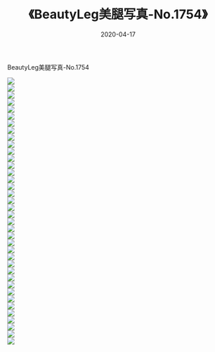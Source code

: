﻿---
layout: post
title:  《BeautyLeg美腿写真-No.1754》
date:   2020-04-17
img: http://img.660000.xyz/Sharelink/网络美图/2020/BeautyLeg美腿写真-No.1754/000.jpg
categories: [美女, 清纯, 唯美]
---

BeautyLeg美腿写真-No.1754

  ![](http://img.660000.xyz/Sharelink/网络美图/2020/BeautyLeg美腿写真-No.1754/001.jpg) <br> ![](http://img.660000.xyz/Sharelink/网络美图/2020/BeautyLeg美腿写真-No.1754/002.jpg) <br> ![](http://img.660000.xyz/Sharelink/网络美图/2020/BeautyLeg美腿写真-No.1754/003.jpg) <br> ![](http://img.660000.xyz/Sharelink/网络美图/2020/BeautyLeg美腿写真-No.1754/004.jpg) <br> ![](http://img.660000.xyz/Sharelink/网络美图/2020/BeautyLeg美腿写真-No.1754/005.jpg) <br> ![](http://img.660000.xyz/Sharelink/网络美图/2020/BeautyLeg美腿写真-No.1754/006.jpg) <br> ![](http://img.660000.xyz/Sharelink/网络美图/2020/BeautyLeg美腿写真-No.1754/007.jpg) <br> ![](http://img.660000.xyz/Sharelink/网络美图/2020/BeautyLeg美腿写真-No.1754/008.jpg) <br> ![](http://img.660000.xyz/Sharelink/网络美图/2020/BeautyLeg美腿写真-No.1754/009.jpg) <br> ![](http://img.660000.xyz/Sharelink/网络美图/2020/BeautyLeg美腿写真-No.1754/010.jpg) <br> ![](http://img.660000.xyz/Sharelink/网络美图/2020/BeautyLeg美腿写真-No.1754/011.jpg) <br> ![](http://img.660000.xyz/Sharelink/网络美图/2020/BeautyLeg美腿写真-No.1754/012.jpg) <br> ![](http://img.660000.xyz/Sharelink/网络美图/2020/BeautyLeg美腿写真-No.1754/013.jpg) <br> ![](http://img.660000.xyz/Sharelink/网络美图/2020/BeautyLeg美腿写真-No.1754/014.jpg) <br> ![](http://img.660000.xyz/Sharelink/网络美图/2020/BeautyLeg美腿写真-No.1754/015.jpg) <br> ![](http://img.660000.xyz/Sharelink/网络美图/2020/BeautyLeg美腿写真-No.1754/016.jpg) <br> ![](http://img.660000.xyz/Sharelink/网络美图/2020/BeautyLeg美腿写真-No.1754/017.jpg) <br> ![](http://img.660000.xyz/Sharelink/网络美图/2020/BeautyLeg美腿写真-No.1754/018.jpg) <br> ![](http://img.660000.xyz/Sharelink/网络美图/2020/BeautyLeg美腿写真-No.1754/019.jpg) <br> ![](http://img.660000.xyz/Sharelink/网络美图/2020/BeautyLeg美腿写真-No.1754/020.jpg) <br> ![](http://img.660000.xyz/Sharelink/网络美图/2020/BeautyLeg美腿写真-No.1754/021.jpg) <br> ![](http://img.660000.xyz/Sharelink/网络美图/2020/BeautyLeg美腿写真-No.1754/022.jpg) <br> ![](http://img.660000.xyz/Sharelink/网络美图/2020/BeautyLeg美腿写真-No.1754/023.jpg) <br> ![](http://img.660000.xyz/Sharelink/网络美图/2020/BeautyLeg美腿写真-No.1754/024.jpg) <br> ![](http://img.660000.xyz/Sharelink/网络美图/2020/BeautyLeg美腿写真-No.1754/025.jpg) <br> ![](http://img.660000.xyz/Sharelink/网络美图/2020/BeautyLeg美腿写真-No.1754/026.jpg) <br> ![](http://img.660000.xyz/Sharelink/网络美图/2020/BeautyLeg美腿写真-No.1754/027.jpg) <br> ![](http://img.660000.xyz/Sharelink/网络美图/2020/BeautyLeg美腿写真-No.1754/028.jpg) <br> ![](http://img.660000.xyz/Sharelink/网络美图/2020/BeautyLeg美腿写真-No.1754/029.jpg) <br> ![](http://img.660000.xyz/Sharelink/网络美图/2020/BeautyLeg美腿写真-No.1754/030.jpg) <br> ![](http://img.660000.xyz/Sharelink/网络美图/2020/BeautyLeg美腿写真-No.1754/031.jpg) <br> ![](http://img.660000.xyz/Sharelink/网络美图/2020/BeautyLeg美腿写真-No.1754/032.jpg) <br> ![](http://img.660000.xyz/Sharelink/网络美图/2020/BeautyLeg美腿写真-No.1754/033.jpg) <br> ![](http://img.660000.xyz/Sharelink/网络美图/2020/BeautyLeg美腿写真-No.1754/034.jpg) <br> ![](http://img.660000.xyz/Sharelink/网络美图/2020/BeautyLeg美腿写真-No.1754/035.jpg) <br> ![](http://img.660000.xyz/Sharelink/网络美图/2020/BeautyLeg美腿写真-No.1754/036.jpg) <br> ![](http://img.660000.xyz/Sharelink/网络美图/2020/BeautyLeg美腿写真-No.1754/037.jpg) <br> ![](http://img.660000.xyz/Sharelink/网络美图/2020/BeautyLeg美腿写真-No.1754/038.jpg) <br>